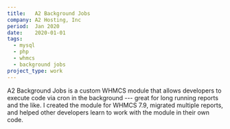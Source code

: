 ```yaml
---
title:   A2 Background Jobs
company: A2 Hosting, Inc
period:  Jan 2020
date:    2020-01-01
tags:
  - mysql
  - php
  - whmcs
  - background jobs
project_type: work
---
```


A2 Background Jobs is a custom WHMCS module that allows developers to execute
code via cron in the background --- great for long running reports and the
like. I created the module for WHMCS 7.9, migrated multiple reports, and
helped other developers learn to work with the module in their own code.

<!--
**Biggest Challenge:** 

**Biggest Triumph:**
-->
